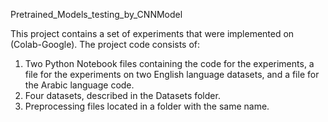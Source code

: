 Pretrained_Models_testing_by_CNNModel


This project contains a set of experiments that were implemented on (Colab-Google).
The project code consists of:
1. Two Python Notebook files containing the code for the experiments, a file for the experiments on two English language datasets, and a file for the Arabic language code.
2. Four datasets, described in the Datasets folder.
3. Preprocessing files located in a folder with the same name.

